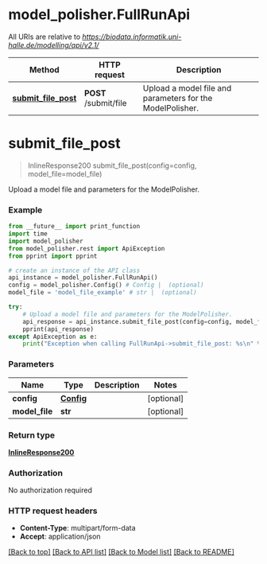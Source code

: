 # model_polisher.FullRunApi

All URIs are relative to *https://biodata.informatik.uni-halle.de/modelling/api/v2.1/*

Method | HTTP request | Description
------------- | ------------- | -------------
[**submit_file_post**](FullRunApi.md#submit_file_post) | **POST** /submit/file | Upload a model file and parameters for the ModelPolisher.

# **submit_file_post**
> InlineResponse200 submit_file_post(config=config, model_file=model_file)

Upload a model file and parameters for the ModelPolisher.

### Example
```python
from __future__ import print_function
import time
import model_polisher
from model_polisher.rest import ApiException
from pprint import pprint

# create an instance of the API class
api_instance = model_polisher.FullRunApi()
config = model_polisher.Config() # Config |  (optional)
model_file = 'model_file_example' # str |  (optional)

try:
    # Upload a model file and parameters for the ModelPolisher.
    api_response = api_instance.submit_file_post(config=config, model_file=model_file)
    pprint(api_response)
except ApiException as e:
    print("Exception when calling FullRunApi->submit_file_post: %s\n" % e)
```

### Parameters

Name | Type | Description  | Notes
------------- | ------------- | ------------- | -------------
 **config** | [**Config**](.md)|  | [optional] 
 **model_file** | **str**|  | [optional] 

### Return type

[**InlineResponse200**](InlineResponse200.md)

### Authorization

No authorization required

### HTTP request headers

 - **Content-Type**: multipart/form-data
 - **Accept**: application/json

[[Back to top]](#) [[Back to API list]](../README.md#documentation-for-api-endpoints) [[Back to Model list]](../README.md#documentation-for-models) [[Back to README]](../README.md)

